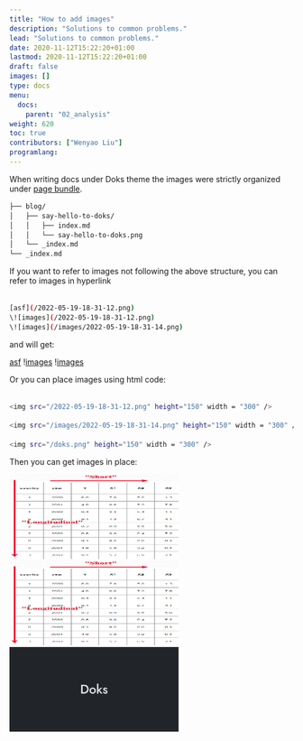 ```yaml
---
title: "How to add images"
description: "Solutions to common problems."
lead: "Solutions to common problems."
date: 2020-11-12T15:22:20+01:00
lastmod: 2020-11-12T15:22:20+01:00
draft: false
images: []
type: docs
menu: 
  docs:
    parent: "02_analysis"
weight: 620
toc: true
contributors: ["Wenyao Liu"]
programlang: 
---
```


When writing docs under Doks theme the images were strictly organized under [page bundle](https://gohugo.io/content-management/page-bundles/).

```bash
├── blog/
│   ├── say-hello-to-doks/
│   │   ├── index.md
│   │   └── say-hello-to-doks.png
│   └── _index.md
└── _index.md
```

If you want to refer to images not following the above structure, you can refer to images in hyperlink

```bash

[asf](/2022-05-19-18-31-12.png)
\![images](/2022-05-19-18-31-12.png)
\![images](/images/2022-05-19-18-31-14.png)

```

and will get:

[asf](/2022-05-19-18-31-12.png)
\![images](/2022-05-19-18-31-12.png)
\![images](/images/2022-05-19-18-31-14.png)

Or you can place images using html code:

```bash

<img src="/2022-05-19-18-31-12.png" height="150" width = "300" />

<img src="/images/2022-05-19-18-31-14.png" height="150" width = "300" />

<img src="/doks.png" height="150" width = "300" />

```

Then you can get images in place:

<img src="/2022-05-19-18-31-12.png" height="150" width = "300" />

<img src="/images/2022-05-19-18-31-14.png" height="150" width = "300" />

<img src="/doks.png" height="150" width = "300" />

